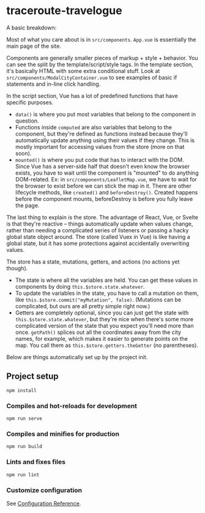 # traceroute-travelogue

A basic breakdown:

Most of what you care about is in `src/components`. `App.vue` is essentially the main page of the site.

Components are generally smaller pieces of markup + style + behavior. You can see the split by the template/script/style tags. In the template section, it's basically HTML with some extra conditional stuff. Look at `src/components/ModalCityContainer.vue` to see examples of basic if statements and in-line click handling.

In the script section, Vue has a lot of predefined functions that have specific purposes.

* `data()` is where you put most variables that belong to the component in question.
* Functions inside `computed` are also variables that belong to the component, but they're defined as functions instead because they'll automatically update anything using their values if they change. This is mostly important for accessing values from the store (more on that soon).
* `mounted()` is where you put code that has to interact with the DOM. Since Vue has a server-side half that doesn't even know the browser exists, you have to wait until the component is "mounted" to do anything DOM-related. Ex: in `src/components/LeafletMap.vue`, we have to wait for the browser to exist before we can stick the map in it. There are other lifecycle methods, like `created()` and `beforeDestroy()`. Created happens before the component mounts, beforeDestroy is before you fully leave the page.

The last thing to explain is the store. The advantage of React, Vue, or Svelte is that they're reactive – things automatically update when values change, rather than needing a complicated series of listeners or passing a hacky global state object around. The store (called Vuex in Vue) is like having a global state, but it has some protections against accidentally overwriting values.

The store has a state, mutations, getters, and actions (no actions yet though).

* The state is where all the variables are held. You can get these values in components by doing `this.$store.state.whatever`.
* To update the variables in the state, you have to call a mutation on them, like `this.$store.commit("myMutation", false)`. (Mutations can be complicated, but ours are all pretty simple right now.)
* Getters are completely optional, since you can just get the state with `this.$store.state.whatever`, but they're nice when there's some more complicated version of the state that you expect you'll need more than once. `getPath()` splices out all the coordinates away from the city names, for example, which makes it easier to generate points on the map. You call them as `this.$store.getters.theGetter` (no parentheses).

Below are things automatically set up by the project init.

## Project setup
```
npm install
```

### Compiles and hot-reloads for development
```
npm run serve
```

### Compiles and minifies for production
```
npm run build
```

### Lints and fixes files
```
npm run lint
```

### Customize configuration
See [Configuration Reference](https://cli.vuejs.org/config/).
